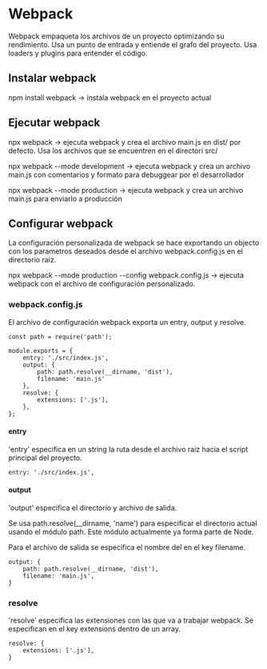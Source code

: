 # Webpack
Webpack empaqueta los archivos de un proyecto optimizando su rendimiento. Usa un punto de entrada y entiende el grafo del proyecto. Usa loaders y plugins para entender el código.

## Instalar webpack
npm install webpack -> instala webpack en el proyecto actual

## Ejecutar webpack
npx webpack -> ejecuta webpack y crea el archivo main.js en dist/ por defecto. Usa los archivos que se encuentren en el directori src/

npx webpack --mode development -> ejecuta webpack y crea un archivo main.js con comentarios y formato para debuggear por el desarrollador

npx webpack --mode production -> ejecuta webpack y crea un archivo main.js para enviarlo a producción

## Configurar webpack
La configuración personalizada de webpack se hace exportando un objecto con los parametros deseados desde el archivo webpack.config.js en el directorio raiz.

npx webpack --mode production --config webpack.config.js -> ejecuta webpack con el archivo de configuración personalizado.

### webpack.config.js
El archivo de configuración webpack exporta un entry, output y resolve.

    const path = require('path');

    module.exports = {
        entry: './src/index.js',
        output: {
            path: path.resolve(__dirname, 'dist'),
            filename: 'main.js'
        },
        resolve: {
            extensions: ['.js'],
        },
    };

#### entry
'entry' especifica en un string la ruta desde el archivo raíz hacia el script principal del proyecto.

    entry: './src/index.js',

#### output
'output' especifica el directorio y archivo de salida.

Se usa path.resolve(__dirname, 'name') para especificar el directorio actual usando el módulo path. Este módulo actualmente ya forma parte de Node.

Para el archivo de salida se especifica el nombre del en el key filename.

    output: {
        path: path.resolve(__dirname, 'dist'),
        filename: 'main.js',
    }

### resolve
'resolve' especifica las extensiones con las que va a trabajar webpack. Se especifican en el key extensions dentro de un array.

    resolve: {
        extensions: ['.js'],
    }
